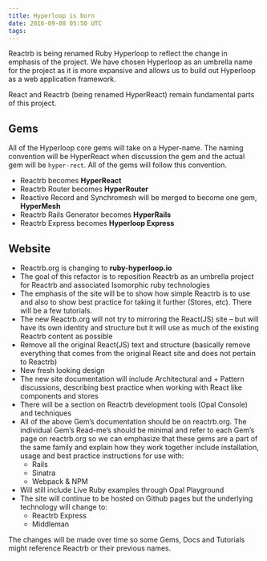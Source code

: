 ```yaml
---
title: Hyperloop is born
date: 2016-09-08 05:50 UTC
tags:
---
```


Reactrb is being renamed Ruby Hyperloop to reflect the change in emphasis of the project. We have chosen Hyperloop as an umbrella name for the project as it is more expansive and allows us to build out Hyperloop as a web application framework.

React and Reactrb (being renamed HyperReact) remain fundamental parts of this project.

## Gems

All of the Hyperloop core gems will take on a Hyper-name. The naming convention will be HyperReact when discussion the gem and the actual gem will be `hyper-rect`. All of the gems will follow this convention.

+ Reactrb becomes **HyperReact**
+ Reactrb Router becomes **HyperRouter**
+ Reactive Record and Synchromesh will be merged to become one gem, **HyperMesh**
+ Reactrb Rails Generator becomes **HyperRails**
+ Reactrb Express becomes **Hyperloop Express**

## Website

+ Reactrb.org is changing to **ruby-hyperloop.io**
+ The goal of this refactor is to reposition Reactrb as an umbrella project for Reactrb and associated Isomorphic ruby technologies
+ The emphasis of the site will be to show how simple Reactrb is to use and also to show best practice for taking it further (Stores, etc). There will be a few tutorials.
+ The new Reactrb.org will not try to mirroring the React(JS) site – but will have its own identity and structure but it will use as much of the existing Reactrb content as possible
+ Remove all the original React(JS) text and structure (basically remove everything that comes from the original React site and does not pertain to Reactrb)
+ New fresh looking design
+ The new site documentation will include Architectural and + Pattern discussions, describing best practice when working with React like components and stores
+ There will be a section on Reactrb development tools (Opal Console) and techniques
+ All of the above Gem’s documentation should be on reactrb.org. The individual Gem’s Read-me’s should be minimal and refer to each Gem’s page on reactrb.org so we can emphasize that these gems are a part of the same family and explain how they work together include installation, usage and best practice instructions for use with:
  + Rails
  + Sinatra
  + Webpack & NPM
+ Will still include Live Ruby examples through Opal Playground
+ The site will continue to be hosted on Github pages but the underlying technology will change to:
  + Reactrb Express
  + Middleman

The changes will be made over time so some Gems, Docs and Tutorials might reference Reactrb or their previous names.
